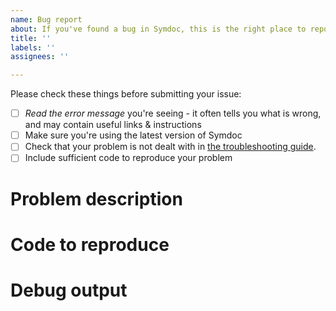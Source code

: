 ```yaml
---
name: Bug report
about: If you've found a bug in Symdoc, this is the right place to report it
title: ''
labels: ''
assignees: ''

---
```


Please check these things before submitting your issue:

- [ ] *Read the error message* you're seeing - it often tells you what is wrong, and may contain useful links & instructions
- [ ] Make sure you're using the latest version of Symdoc
- [ ] Check that your problem is not dealt with in [the troubleshooting guide](https://symdoc.org/troubleshooting).
- [ ] Include sufficient code to reproduce your problem

# Problem description

# Code to reproduce

# Debug output